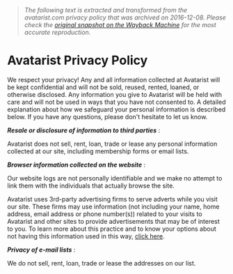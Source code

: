 > *The following text is extracted and transformed from the avatarist.com privacy policy that was archived on 2016-12-08. Please check the [original snapshot on the Wayback Machine](https://web.archive.org/web/20161208001022id_/http%3A//www.avatarist.com/privacy) for the most accurate reproduction.*

# Avatarist Privacy Policy

We respect your privacy! Any and all information collected at Avatarist will be kept confidential and will not be sold, reused, rented, loaned, or otherwise disclosed. Any information you give to Avatarist will be held with care and will not be used in ways that you have not consented to. A detailed explanation about how we safeguard your personal information is described below. If you have any questions, please don't hesitate to let us know.

**_Resale or disclosure of information to third parties_** :

Avatarist does not sell, rent, loan, trade or lease any personal information collected at our site, including membership forms or email lists.

**_Browser information collected on the website_** :

Our website logs are not personally identifiable and we make no attempt to link them with the individuals that actually browse the site.

Avatarist uses 3rd-party advertising firms to serve adverts while you visit our site. These firms may use information (not including your name, home address, email address or phone number(s)) related to your visits to Avatarist and other sites to provide advertisements that may be of interest to you. To learn more about this practice and to know your options about not having this information used in this way, [click here](http://www.networkadvertising.org/).

**_Privacy of e-mail lists_** :

We do not sell, rent, loan, trade or lease the addresses on our list.
